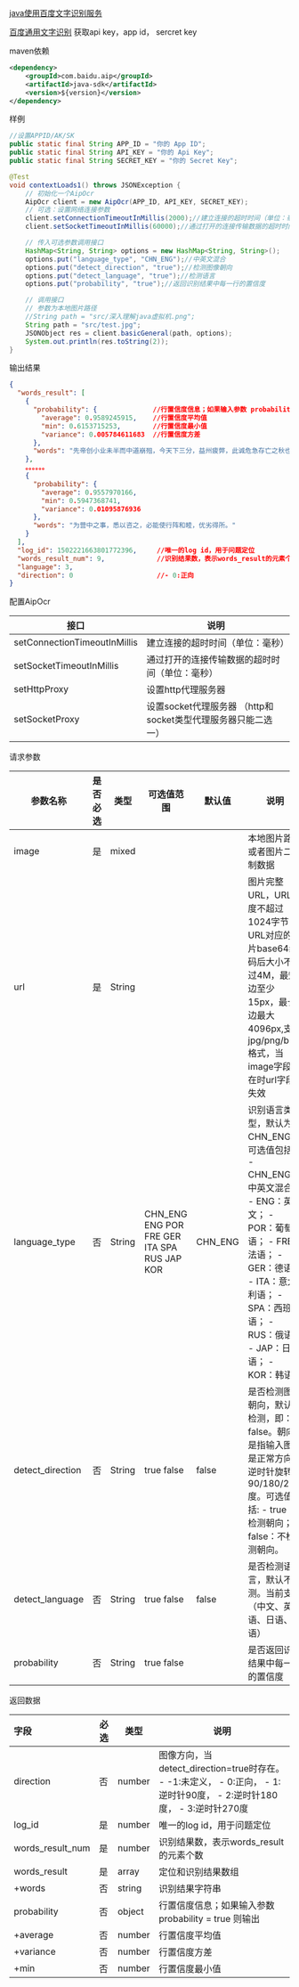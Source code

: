 [java使用百度文字识别服务](https://ai.baidu.com/ai-doc/OCR/vkibizxjr)

[百度通用文字识别](https://ai.baidu.com/tech/ocr/general) 获取api key，app id， sercret key

maven依赖

```xml
<dependency>
    <groupId>com.baidu.aip</groupId>
    <artifactId>java-sdk</artifactId>
    <version>${version}</version>
</dependency>
```

样例

```java
//设置APPID/AK/SK
public static final String APP_ID = "你的 App ID";
public static final String API_KEY = "你的 Api Key";
public static final String SECRET_KEY = "你的 Secret Key";

@Test
void contextLoads1() throws JSONException {
    // 初始化一个AipOcr
    AipOcr client = new AipOcr(APP_ID, API_KEY, SECRET_KEY);
    // 可选：设置网络连接参数
    client.setConnectionTimeoutInMillis(2000);//建立连接的超时时间（单位：毫秒）
    client.setSocketTimeoutInMillis(60000);//通过打开的连接传输数据的超时时间（单位：毫秒）

    // 传入可选参数调用接口
    HashMap<String, String> options = new HashMap<String, String>();
    options.put("language_type", "CHN_ENG");//中英文混合
    options.put("detect_direction", "true");//检测图像朝向
    options.put("detect_language", "true");//检测语言
    options.put("probability", "true");//返回识别结果中每一行的置信度

    // 调用接口
    // 参数为本地图片路径
    //String path = "src/深入理解java虚拟机.png";
    String path = "src/test.jpg";
    JSONObject res = client.basicGeneral(path, options);
    System.out.println(res.toString(2));
}
```

输出结果

```json
{
  "words_result": [
    {
      "probability": {              //行置信度信息；如果输入参数 probability = true 则输出
        "average": 0.9589245915,    //行置信度平均值
        "min": 0.6153715253,        //行置信度最小值
        "variance": 0.005784611683  //行置信度方差
      },
      "words": "先帝创小业未半而中道崩殂，今天下三分，益州疲弊，此诚危急存亡之秋也。然侍卫之臣不"
    },
    。。。。。。
    {
      "probability": {
        "average": 0.9557970166,
        "min": 0.5947368741,
        "variance": 0.01095876936
      },
      "words": "为营中之事，悉以咨之，必能使行阵和睦，优劣得所。"
    }
  ],
  "log_id": 1502221663801772396,     //唯一的log id，用于问题定位
  "words_result_num": 9,   	         //识别结果数，表示words_result的元素个数
  "language": 3,
  "direction": 0                     //- 0:正向
}
```



配置AipOcr

| 接口                         | 说明                                                         |
| ---------------------------- | ------------------------------------------------------------ |
| setConnectionTimeoutInMillis | 建立连接的超时时间（单位：毫秒）                             |
| setSocketTimeoutInMillis     | 通过打开的连接传输数据的超时时间（单位：毫秒）               |
| setHttpProxy                 | 设置http代理服务器                                           |
| setSocketProxy               | 设置socket代理服务器 （http和socket类型代理服务器只能二选一） |

请求参数

| 参数名称         | 是否必选 | 类型   | 可选值范围                                  | 默认值  | 说明                                                         |
| ---------------- | -------- | ------ | ------------------------------------------- | ------- | ------------------------------------------------------------ |
| image            | 是       | mixed  |                                             |         | 本地图片路径或者图片二进制数据                               |
| url              | 是       | String |                                             |         | 图片完整URL，URL长度不超过1024字节，URL对应的图片base64编码后大小不超过4M，最短边至少15px，最长边最大4096px,支持jpg/png/bmp格式，当image字段存在时url字段失效 |
| language_type    | 否       | String | CHN_ENG ENG POR FRE GER ITA SPA RUS JAP KOR | CHN_ENG | 识别语言类型，默认为CHN_ENG。可选值包括： - CHN_ENG：中英文混合； - ENG：英文； - POR：葡萄牙语； - FRE：法语； - GER：德语； - ITA：意大利语； - SPA：西班牙语； - RUS：俄语； - JAP：日语； - KOR：韩语； |
| detect_direction | 否       | String | true false                                  | false   | 是否检测图像朝向，默认不检测，即：false。朝向是指输入图像是正常方向、逆时针旋转90/180/270度。可选值包括: - true：检测朝向； - false：不检测朝向。 |
| detect_language  | 否       | String | true false                                  | false   | 是否检测语言，默认不检测。当前支持（中文、英语、日语、韩语） |
| probability      | 否       | String | true false                                  |         | 是否返回识别结果中每一行的置信度                             |

返回数据

| 字段             | 必选 | 类型   | 说明                                                         |
| :--------------- | ---- | ------ | ------------------------------------------------------------ |
| direction        | 否   | number | 图像方向，当detect_direction=true时存在。 - -1:未定义， - 0:正向， - 1: 逆时针90度， - 2:逆时针180度， - 3:逆时针270度 |
| log_id           | 是   | number | 唯一的log id，用于问题定位                                   |
| words_result_num | 是   | number | 识别结果数，表示words_result的元素个数                       |
| words_result     | 是   | array  | 定位和识别结果数组                                           |
| +words           | 否   | string | 识别结果字符串                                               |
| probability      | 否   | object | 行置信度信息；如果输入参数 probability = true 则输出         |
| +average         | 否   | number | 行置信度平均值                                               |
| +variance        | 否   | number | 行置信度方差                                                 |
| +min             | 否   | number | 行置信度最小值                                               |
